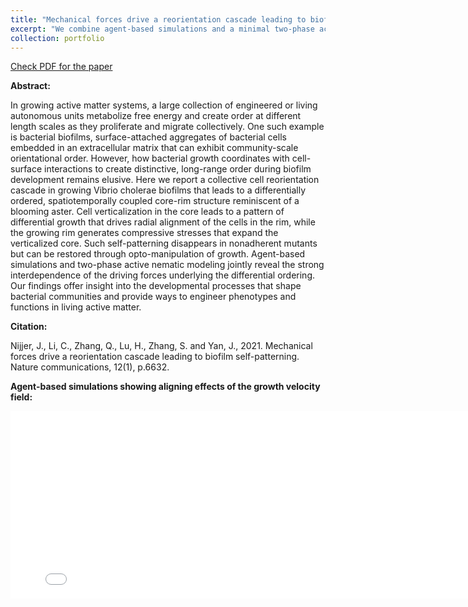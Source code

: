 ```yaml
---
title: "Mechanical forces drive a reorientation cascade leading to biofilm self-patterning"
excerpt: "We combine agent-based simulations and a minimal two-phase active nematics hydrodynamics model to elaborate the self-patterning mechanism for 2D E. Coli biofilm layers. <br/><img src='/images/biofilm_NC_fig_1.jpg'>"
collection: portfolio
---
```


[Check PDF for the paper](http://lichanghao.github.io/files/Mechanical_forces_drive_a_reorientation_cascade_leading_to_biofilm_self-patterning.pdf)

**Abstract:**

In growing active matter systems, a large collection of engineered or living autonomous units metabolize free energy and create order at different length scales as they proliferate and migrate collectively. One such example is bacterial biofilms, surface-attached aggregates of bacterial cells embedded in an extracellular matrix that can exhibit community-scale orientational order. However, how bacterial growth coordinates with cell-surface interactions to create distinctive, long-range order during biofilm development remains elusive. Here we report a collective cell reorientation cascade in growing Vibrio cholerae biofilms that leads to a differentially ordered, spatiotemporally coupled core-rim structure reminiscent of a blooming aster. Cell verticalization in the core leads to a pattern of differential growth that drives radial alignment of the cells in the rim, while the growing rim generates compressive stresses that expand the verticalized core. Such self-patterning disappears in nonadherent mutants but can be restored through opto-manipulation of growth. Agent-based simulations and two-phase active nematic modeling jointly reveal the strong interdependence of the driving forces underlying the differential ordering. Our findings offer insight into the developmental processes that shape bacterial communities and provide ways to engineer phenotypes and functions in living active matter.

**Citation:**

Nijjer, J., Li, C., Zhang, Q., Lu, H., Zhang, S. and Yan, J., 2021. Mechanical forces drive a reorientation cascade leading to biofilm self-patterning. Nature communications, 12(1), p.6632.

**Agent-based simulations showing aligning effects of the growth velocity field:**
<iframe width="800" height="300" src="/files/biofilm_2d.mp4" frameborder="0" allowfullscreen></iframe>
